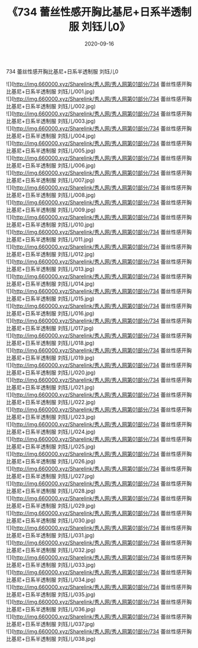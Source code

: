 ﻿---
layout: post
title:  《734 蕾丝性感开胸比基尼+日系半透制服 刘钰儿0》
date:   2020-09-16
img: http://img.660000.xyz/Sharelink/秀人网/秀人网第01部分/734 蕾丝性感开胸比基尼+日系半透制服 刘钰儿0/000.jpg
categories: [美女, 清纯, 唯美]
---

734 蕾丝性感开胸比基尼+日系半透制服 刘钰儿0

  ![](http://img.660000.xyz/Sharelink/秀人网/秀人网第01部分/734 蕾丝性感开胸比基尼+日系半透制服 刘钰儿/001.jpg) <br> ![](http://img.660000.xyz/Sharelink/秀人网/秀人网第01部分/734 蕾丝性感开胸比基尼+日系半透制服 刘钰儿/002.jpg) <br> ![](http://img.660000.xyz/Sharelink/秀人网/秀人网第01部分/734 蕾丝性感开胸比基尼+日系半透制服 刘钰儿/003.jpg) <br> ![](http://img.660000.xyz/Sharelink/秀人网/秀人网第01部分/734 蕾丝性感开胸比基尼+日系半透制服 刘钰儿/004.jpg) <br> ![](http://img.660000.xyz/Sharelink/秀人网/秀人网第01部分/734 蕾丝性感开胸比基尼+日系半透制服 刘钰儿/005.jpg) <br> ![](http://img.660000.xyz/Sharelink/秀人网/秀人网第01部分/734 蕾丝性感开胸比基尼+日系半透制服 刘钰儿/006.jpg) <br> ![](http://img.660000.xyz/Sharelink/秀人网/秀人网第01部分/734 蕾丝性感开胸比基尼+日系半透制服 刘钰儿/007.jpg) <br> ![](http://img.660000.xyz/Sharelink/秀人网/秀人网第01部分/734 蕾丝性感开胸比基尼+日系半透制服 刘钰儿/008.jpg) <br> ![](http://img.660000.xyz/Sharelink/秀人网/秀人网第01部分/734 蕾丝性感开胸比基尼+日系半透制服 刘钰儿/009.jpg) <br> ![](http://img.660000.xyz/Sharelink/秀人网/秀人网第01部分/734 蕾丝性感开胸比基尼+日系半透制服 刘钰儿/010.jpg) <br> ![](http://img.660000.xyz/Sharelink/秀人网/秀人网第01部分/734 蕾丝性感开胸比基尼+日系半透制服 刘钰儿/011.jpg) <br> ![](http://img.660000.xyz/Sharelink/秀人网/秀人网第01部分/734 蕾丝性感开胸比基尼+日系半透制服 刘钰儿/012.jpg) <br> ![](http://img.660000.xyz/Sharelink/秀人网/秀人网第01部分/734 蕾丝性感开胸比基尼+日系半透制服 刘钰儿/013.jpg) <br> ![](http://img.660000.xyz/Sharelink/秀人网/秀人网第01部分/734 蕾丝性感开胸比基尼+日系半透制服 刘钰儿/014.jpg) <br> ![](http://img.660000.xyz/Sharelink/秀人网/秀人网第01部分/734 蕾丝性感开胸比基尼+日系半透制服 刘钰儿/015.jpg) <br> ![](http://img.660000.xyz/Sharelink/秀人网/秀人网第01部分/734 蕾丝性感开胸比基尼+日系半透制服 刘钰儿/016.jpg) <br> ![](http://img.660000.xyz/Sharelink/秀人网/秀人网第01部分/734 蕾丝性感开胸比基尼+日系半透制服 刘钰儿/017.jpg) <br> ![](http://img.660000.xyz/Sharelink/秀人网/秀人网第01部分/734 蕾丝性感开胸比基尼+日系半透制服 刘钰儿/018.jpg) <br> ![](http://img.660000.xyz/Sharelink/秀人网/秀人网第01部分/734 蕾丝性感开胸比基尼+日系半透制服 刘钰儿/019.jpg) <br> ![](http://img.660000.xyz/Sharelink/秀人网/秀人网第01部分/734 蕾丝性感开胸比基尼+日系半透制服 刘钰儿/020.jpg) <br> ![](http://img.660000.xyz/Sharelink/秀人网/秀人网第01部分/734 蕾丝性感开胸比基尼+日系半透制服 刘钰儿/021.jpg) <br> ![](http://img.660000.xyz/Sharelink/秀人网/秀人网第01部分/734 蕾丝性感开胸比基尼+日系半透制服 刘钰儿/022.jpg) <br> ![](http://img.660000.xyz/Sharelink/秀人网/秀人网第01部分/734 蕾丝性感开胸比基尼+日系半透制服 刘钰儿/023.jpg) <br> ![](http://img.660000.xyz/Sharelink/秀人网/秀人网第01部分/734 蕾丝性感开胸比基尼+日系半透制服 刘钰儿/024.jpg) <br> ![](http://img.660000.xyz/Sharelink/秀人网/秀人网第01部分/734 蕾丝性感开胸比基尼+日系半透制服 刘钰儿/025.jpg) <br> ![](http://img.660000.xyz/Sharelink/秀人网/秀人网第01部分/734 蕾丝性感开胸比基尼+日系半透制服 刘钰儿/026.jpg) <br> ![](http://img.660000.xyz/Sharelink/秀人网/秀人网第01部分/734 蕾丝性感开胸比基尼+日系半透制服 刘钰儿/027.jpg) <br> ![](http://img.660000.xyz/Sharelink/秀人网/秀人网第01部分/734 蕾丝性感开胸比基尼+日系半透制服 刘钰儿/028.jpg) <br> ![](http://img.660000.xyz/Sharelink/秀人网/秀人网第01部分/734 蕾丝性感开胸比基尼+日系半透制服 刘钰儿/029.jpg) <br> ![](http://img.660000.xyz/Sharelink/秀人网/秀人网第01部分/734 蕾丝性感开胸比基尼+日系半透制服 刘钰儿/030.jpg) <br> ![](http://img.660000.xyz/Sharelink/秀人网/秀人网第01部分/734 蕾丝性感开胸比基尼+日系半透制服 刘钰儿/031.jpg) <br> ![](http://img.660000.xyz/Sharelink/秀人网/秀人网第01部分/734 蕾丝性感开胸比基尼+日系半透制服 刘钰儿/032.jpg) <br> ![](http://img.660000.xyz/Sharelink/秀人网/秀人网第01部分/734 蕾丝性感开胸比基尼+日系半透制服 刘钰儿/033.jpg) <br> ![](http://img.660000.xyz/Sharelink/秀人网/秀人网第01部分/734 蕾丝性感开胸比基尼+日系半透制服 刘钰儿/034.jpg) <br> ![](http://img.660000.xyz/Sharelink/秀人网/秀人网第01部分/734 蕾丝性感开胸比基尼+日系半透制服 刘钰儿/035.jpg) <br> ![](http://img.660000.xyz/Sharelink/秀人网/秀人网第01部分/734 蕾丝性感开胸比基尼+日系半透制服 刘钰儿/036.jpg) <br> ![](http://img.660000.xyz/Sharelink/秀人网/秀人网第01部分/734 蕾丝性感开胸比基尼+日系半透制服 刘钰儿/037.jpg) <br> ![](http://img.660000.xyz/Sharelink/秀人网/秀人网第01部分/734 蕾丝性感开胸比基尼+日系半透制服 刘钰儿/038.jpg) <br>